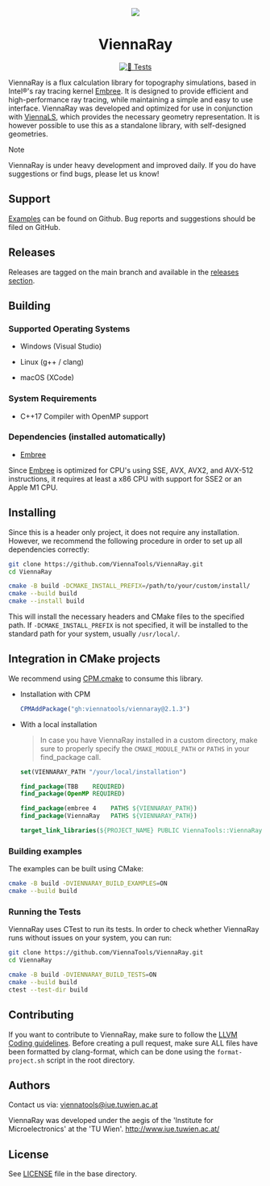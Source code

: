 <div align="center">

![](https://raw.githubusercontent.com/ViennaTools/ViennaLS/master/assets/logo.png)

<h1>ViennaRay</h1>

[![🧪 Tests](https://github.com/ViennaTools/ViennaRay/actions/workflows/test.yml/badge.svg)](https://github.com/ViennaTools/ViennaRay/actions/workflows/test.yml)

</div>

ViennaRay is a flux calculation library for topography simulations, based in Intel®'s ray tracing kernel [Embree](https://www.embree.org/). It is designed to provide efficient and high-performance ray tracing, while maintaining a simple and easy to use interface. ViennaRay was developed and optimized for use in conjunction with [ViennaLS](https://github.com/ViennaTools/ViennaLS), which provides the necessary geometry representation. It is however possible to use this as a standalone library, with self-designed geometries.

> [!NOTE]
> ViennaRay is under heavy development and improved daily. If you do have suggestions or find bugs, please let us know!

## Support

[Examples](examples/) can be found on Github. Bug reports and suggestions should be filed on GitHub.

## Releases

Releases are tagged on the main branch and available in the [releases section](https://github.com/ViennaTools/ViennaRay/releases).

## Building

### Supported Operating Systems

* Windows (Visual Studio)

* Linux (g++ / clang)

* macOS (XCode)

### System Requirements

* C++17 Compiler with OpenMP support

### Dependencies (installed automatically)

* [Embree](https://github.com/embree/embree)

Since [Embree](https://www.embree.org/) is optimized for CPU's using SSE, AVX, AVX2, and AVX-512 instructions, it requires at least a x86 CPU with support for SSE2 or an Apple M1 CPU.

## Installing 

Since this is a header only project, it does not require any installation. However, we recommend the following procedure in order to set up all dependencies correctly:

```bash
git clone https://github.com/ViennaTools/ViennaRay.git
cd ViennaRay

cmake -B build -DCMAKE_INSTALL_PREFIX=/path/to/your/custom/install/
cmake --build build
cmake --install build
```

This will install the necessary headers and CMake files to the specified path. If `-DCMAKE_INSTALL_PREFIX` is not specified, it will be installed to the standard path for your system, usually `/usr/local/`.

## Integration in CMake projects

We recommend using [CPM.cmake](https://github.com/cpm-cmake/CPM.cmake) to consume this library.

* Installation with CPM

  ```cmake
  CPMAddPackage("gh:viennatools/viennaray@2.1.3")
  ```

* With a local installation
  >  In case you have ViennaRay installed in a custom directory, make sure to properly specify the `CMAKE_MODULE_PATH` or `PATHS` in your find_package call.

  ```cmake
  set(VIENNARAY_PATH "/your/local/installation")

  find_package(TBB    REQUIRED)
  find_package(OpenMP REQUIRED)

  find_package(embree 4    PATHS ${VIENNARAY_PATH})
  find_package(ViennaRay   PATHS ${VIENNARAY_PATH})

  target_link_libraries(${PROJECT_NAME} PUBLIC ViennaTools::ViennaRay)
  ```

### Building examples

The examples can be built using CMake:

```bash
cmake -B build -DVIENNARAY_BUILD_EXAMPLES=ON
cmake --build build
```

### Running the Tests

ViennaRay uses CTest to run its tests.
In order to check whether ViennaRay runs without issues on your system, you can run:

```bash
git clone https://github.com/ViennaTools/ViennaRay.git
cd ViennaRay

cmake -B build -DVIENNARAY_BUILD_TESTS=ON
cmake --build build
ctest --test-dir build
```

## Contributing

If you want to contribute to ViennaRay, make sure to follow the [LLVM Coding guidelines](https://llvm.org/docs/CodingStandards.html). Before creating a pull request, make sure ALL files have been formatted by clang-format, which can be done using the `format-project.sh` script in the root directory.

## Authors

Contact us via: viennatools@iue.tuwien.ac.at

ViennaRay was developed under the aegis of the 'Institute for Microelectronics' at the 'TU Wien'.
http://www.iue.tuwien.ac.at/

## License
See [LICENSE](LICENSE) file in the base directory.
